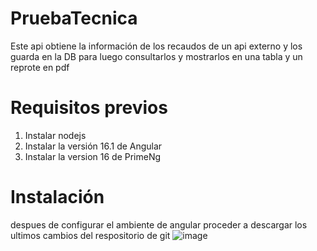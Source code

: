 # PruebaTecnica
Este api obtiene la información de los recaudos de un api externo y los guarda en la DB para luego consultarlos y mostrarlos en una tabla y un reprote en pdf

# Requisitos previos
1. Instalar nodejs
2. Instalar la versión 16.1 de Angular
3. Instalar la version 16 de PrimeNg

# Instalación

despues de configurar el ambiente de angular proceder a descargar los ultimos cambios del respositorio de git
![image](https://github.com/sxxor/PruebaTecnica/assets/7612153/c7ca86b6-80b1-4b64-a513-9c0d84ddfefe)

